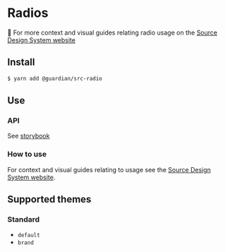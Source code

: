 # Radios

📣 For more context and visual guides relating radio usage on the [Source Design System website](https://www.theguardian.design/2a1e5182b/p/2891dd-radio-button/b/46940d)

## Install

```sh
$ yarn add @guardian/src-radio
```

## Use

### API

See [storybook](https://guardian.github.io/source/?path=/docs/source-src-radio-radio--demo)

### How to use

For context and visual guides relating to usage see the [Source Design System website](https://theguardian.design/2a1e5182b/p/2891dd-radio-button/b/46940d).

## Supported themes

### Standard

-   `default`
-   `brand`
